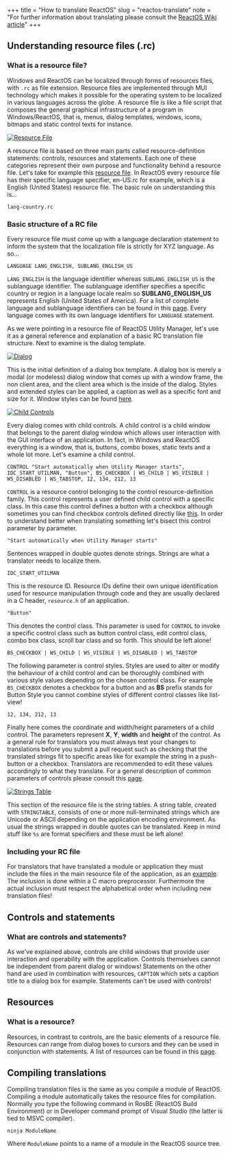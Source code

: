 +++
title = "How to translate ReactOS"
slug = "reactos-translate"
note = "For further information about translating please consult the [ReactOS Wiki article](https://reactos.org/wiki/Translation_Introduction)"
+++

## Understanding resource files (.rc)

### What is a resource file?

Windows and ReactOS can be localized through forms of resources files, with `.rc` as file extension. Resource files are implemented through MUI technology which makes it possible for the operating system to be localized in various languages across the globe. A resource file is like a file script that composes the general graphical infrastructure of a program in Windows/ReactOS, that is, menus, dialog templates, windows, icons, bitmaps and static control texts for instance.

[![Resource File](/images/reactos-translate/rc.png)](/images/reactos-translate/rc.png)

A resource file is based on three main parts called resource-definition statements: controls, resources and statements. Each one of these categories represent their own purpose and functionality behind a resource file. Let's take for example this [resource file](https://git.reactos.org/?p=reactos.git;a=blob;f=base/applications/utilman/umandlg/lang/en-US.rc;h=d44bc44cd3a8c212cd2568a6f629556298a28ff4;hb=HEAD). In ReactOS every resource file has their specific language specifier, en-US.rc for example, which is a English (United States) resource file. The basic rule on understanding this is...

`lang-country.rc`

### Basic structure of a RC file

Every resource file must come up with a language declaration statement to inform the system that the localization file is strictly for XYZ language. As so...

`LANGUAGE LANG_ENGLISH, SUBLANG_ENGLISH_US`

`LANG_ENGLISH` is the language identifier whereas `SUBLANG_ENGLISH_US` is the sublanguage identifier. The sublanguage identifier specifies a specific country or region in a language locale realm so **SUBLANG\_ENGLISH\_US** represents English (United States of America). For a list of complete language and sublanguage identifiers can be found in this [page](https://web.archive.org/web/20170908090148/https://msdn.microsoft.com/en-us/library/ms776294.aspx). Every language comes with its own language identifiers for `LANGUAGE` statement.

As we were pointing in a resource file of ReactOS Utility Manager, let's use it as a general reference and explanation of a basic RC translation file structure. Next to examine is the dialog template.

[![Dialog](/images/reactos-translate/dialogex.png)](/images/reactos-translate/dialogex.png)

This is the initial definition of a dialog box template. A dialog box is merely a modal (or modeless) dialog window that comes up with a window frame, the non client area, and the client area which is the inside of the dialog. Styles and extended styles can be applied, a caption as well as a specific font and size for it. Window styles can be found [here](https://docs.microsoft.com/en-us/windows/win32/winmsg/window-styles).

[![Child Controls](/images/reactos-translate/child-ctrls.png)](/images/reactos-translate/child-ctrls.png)

Every dialog comes with child controls. A child control is a child window that belongs to the parent dialog window which allows user interaction with the GUI interface of an application. In fact, in Windows and ReactOS everything is a window, that is, buttons, combo boxes, static texts and a whole lot more. Let's examine a child control.

`CONTROL "Start automatically when Utility Manager starts", IDC_START_UTILMAN, "Button", BS_CHECKBOX | WS_CHILD | WS_VISIBLE | WS_DISABLED | WS_TABSTOP, 12, 134, 212, 13`

`CONTROL` is a resource control belonging to the control resource-definition family. This control represents a user defined child control with a specific class. In this case this control defines a button with a checkbox although sometimes you can find checkbox controls defined directly like [this](https://git.reactos.org/?p=reactos.git;a=blob;f=base/applications/msconfig/lang/en-US.rc;hb=319374eb719f675b91e8380e836b31affb824e2b#l88). In order to understand better when translating something let's bisect this control parameter by parameter.

`"Start automatically when Utility Manager starts"`

Sentences wrapped in double quotes denote strings. Strings are what a translator needs to localize them.

`IDC_START_UTILMAN`

This is the resource ID. Resource IDs define their own unique identification used for resource manipulation through code and they are usually declared in a C header, `resource.h` of an application.

`"Button"`

This denotes the control class. This parameter is used for `CONTROL` to invoke a specific control class such as button control class, edit control class, combo box class, scroll bar class and so forth. This should be left alone!

`BS_CHECKBOX | WS_CHILD | WS_VISIBLE | WS_DISABLED | WS_TABSTOP`

The following parameter is control styles. Styles are used to alter or modify the behaviour of a child control and can be thoroughly combined with various style values depending on the chosen control class. For example `BS_CHECKBOX` denotes a checkbox for a button and as **BS** prefix stands for Button Style you cannot combine styles of different control classes like list-view!

`12, 134, 212, 13`

Finally here comes the coordinate and width/height parameters of a child control. The parameters represent **X**, **Y**, **width** and **height** of the control. As a general rule for translators you must always test your changes to translations before you submit a pull request such as checking that the translated strings fit to specific areas like for example the string in a push-button or a checkbox. Translators are recommended to edit these values accordingly to what they translate. For a general description of common parameters of controls please consult this [page](https://docs.microsoft.com/en-us/windows/win32/menurc/common-control-parameters).

[![Strings Table](/images/reactos-translate/stringtable.png)](/images/reactos-translate/stringtable.png)

This section of the resource file is the string tables. A string table, created with `STRINGTABLE`, consists of one or more null-terminated strings which are Unicode or ASCII depending on the application encoding environment. As usual the strings wrapped in double quotes can be translated. Keep in mind stuff like `%s` are format specifiers and these must be left alone!

### Including your RC file

For translators that have translated a module or application they must include the files in the main resource file of the application, as an [example](https://git.reactos.org/?p=reactos.git;a=blob;f=base/applications/utilman/umandlg/umandlg.rc;h=28c0ca1603244dc3130e334125692635dcf7c46f;hb=HEAD). The inclusion is done within a C macro preprocessor. Furthermore the actual inclusion must respect the alphabetical order when including new translation files!

## Controls and statements

### What are controls and statements?

As we've explained above, controls are child windows that provide user interaction and operability with the application. Controls themselves cannot be independent from parent dialog or windows! Statements on the other hand are used in combination with resources, `CAPTION` which sets a caption title to a dialog box for example. Statements can't be used with controls!

## Resources

### What is a resource?

Resources, in contrast to controls, are the basic elements of a resource file. Resources can range from dialog boxes to cursors and they can be used in conjunction with statements. A list of resources can be found in this [page](https://docs.microsoft.com/en-us/windows/win32/menurc/resource-definition-statements#resources).

## Compiling translations

Compiling translation files is the same as you compile a module of ReactOS. Compiling a module automatically takes the resource files for compilation. Normally you type the following command in RosBE (ReactOS Build Environment) or in Developer command prompt of Visual Studio (the latter is tied to MSVC compiler).

`ninja ModuleName`

Where `ModuleName` points to a name of a module in the ReactOS source tree.